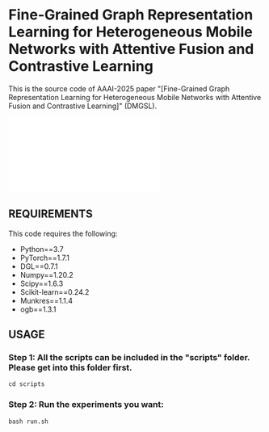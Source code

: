 # Fine-Grained Graph Representation Learning for Heterogeneous Mobile Networks with Attentive Fusion and Contrastive Learning

This is the source code of AAAI-2025 paper "[Fine-Grained Graph Representation Learning for Heterogeneous Mobile Networks with Attentive Fusion and Contrastive Learning]" (DMGSL). 

![The proposed framework](overall_pipeline.pdf)

## REQUIREMENTS
This code requires the following:
* Python==3.7
* PyTorch==1.7.1
* DGL==0.7.1
* Numpy==1.20.2
* Scipy==1.6.3
* Scikit-learn==0.24.2
* Munkres==1.1.4
* ogb==1.3.1

## USAGE
### Step 1: All the scripts can be included in the "scripts" folder. Please get into this folder first.
```
cd scripts
```

### Step 2: Run the experiments you want:
```
bash run.sh
```

